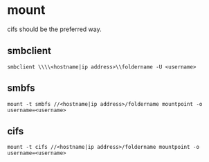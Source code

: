 # mount

cifs should be the preferred way.

## smbclient

```
smbclient \\\\<hostname|ip address>\\foldername -U <username>
```

## smbfs

```
mount -t smbfs //<hostname|ip address>/foldername mountpoint -o username=<username>
```

## cifs

```
mount -t cifs //<hostname|ip address>/foldername mountpoint -o username=<username>
```
